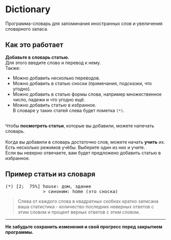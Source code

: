 # Dictionary
Программа-словарь для запоминания иностранных слов и увеличения словарного запаса.

## Как это работает
<b>Добавьте в словарь статью.</b><br>
Для этого введите слово и перевод к нему.<br>
Также:
* Можно добавить несколько переводов.
* Можно добавить в статью сноски (примечания, подсказки, что угодно).
* Можно добавить в статью формы слова, например множественное число, падежи и что угодно ещё.
* Можно добавить статью в избранное.<br>
В словаре у таких статей слева будет пометка `(*)`.<br>
<br>
Чтобы <b>посмотреть статьи</b>, которые вы добавили, можете напечать словарь.<br>
<br>
Когда вы добавили в словарь достаточно слов, можете начать <b>учить</b> их.<br>
Есть несколько режимов учёбы. Выберите один из них и учите.<br>
Если вы неверно отвечаете, вам будет предложено добавить статью в избранное.

## Пример статьи из словаря
<pre>
(*) [2;  75%] house: дом, здание
              > синоним: home (это сноска)
</pre>
> Слева от каждого слова в квадратных скобках кратко записана ваша статистика - количество последних неверных ответов с этим словом и процент верных ответов с этим словом.

<hr>
<b>Не забудьте сохранить изменения и свой прогресс перед закрытием программы.</b>
